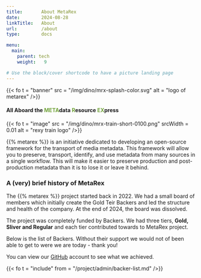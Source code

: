 ```yaml
---
title:       About MetaRex
date:        2024-08-28
linkTitle:   About
url:         /about
type:        docs

menu:
  main:
    parent: tech
    weight:   9

# Use the block/cover shortcode to have a picture landing page
---
```

<style>
  span.ui.green.text { color: #73a33d;}
</style>
{{< fo t = "banner"
    src = "/img/dino/mrx-splash-color.svg"
    alt = "logo of metarex"
/>}}

#### All Aboard the <span class = "ui green text" >META</span>data <span class = "ui green text" >R</span>esource <span class = "ui green text" >EX</span>press

<!--  ---------------------------------------------------------------------  -->

{{< fo t = "image"
    src = "/img/dino/mrx-train-short-0100.png"
    srcWidth = 0.01
    alt = "rexy train logo"
 />}}

{{% metarex %}} is an initiative dedicated to developing an open-source framework for the transport of media metadata. This framework will allow you to preserve, transport, identify, and use metadata from many sources in a single workflow. This will make it easier to preserve production and post-production metadata than it is to lose it or leave it behind.

### A (very) brief history of MetaRex

The {{% metarex %}} project started back in 2022. We had a small board of members which initially create the Gold Teir Backers and led the structure and health of the company.
At the end of 2024, the board was dissolved.

The project was completely funded by Backers.  We had three tiers, **Gold, Sliver and Regular** and each tier contributed towards to MetaRex project.

Below is the list of Backers.  Without their support we would not of been able to get to were we are today - thank you!

You can view our [GitHub] account to see what we achieved.

{{< fo t = "include"
    from = "/project/admin/backer-list.md"
/>}}

[GitHub]:  https://github.com/metarex-media
<!-----------------------------------------------------------------------  -->
